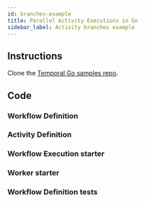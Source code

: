 ```yaml
---
id: branches-example
title: Parallel Activity Executions in Go
sidebar_label: Activity branches example
---
```


## Instructions

Clone the [Temporal Go samples repo](https://github.com/temporalio/samples-go).

<!--SNIPSTART samples-go-branch-readme {"enable_source_link": false}-->
<!--SNIPEND-->

## Code

### Workflow Definition

<!--SNIPSTART samples-go-branch-workflow-definition-->
<!--SNIPEND-->

### Activity Definition

<!--SNIPSTART samples-go-branch-activity-definition-->
<!--SNIPEND-->

### Workflow Execution starter

<!--SNIPSTART samples-go-branch-workflow-execution-starter-->
<!--SNIPEND-->

### Worker starter

<!--SNIPSTART samples-go-branch-worker-starter-->
<!--SNIPEND-->

### Workflow Definition tests

<!--SNIPSTART samples-go-branch-workflow-definition-test-->
<!--SNIPEND-->
